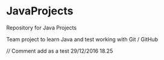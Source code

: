# JavaProjects
Repository for Java Projects

Team project to learn Java and test working with Git / GitHub

// Comment add as a test 29/12/2016 18.25
